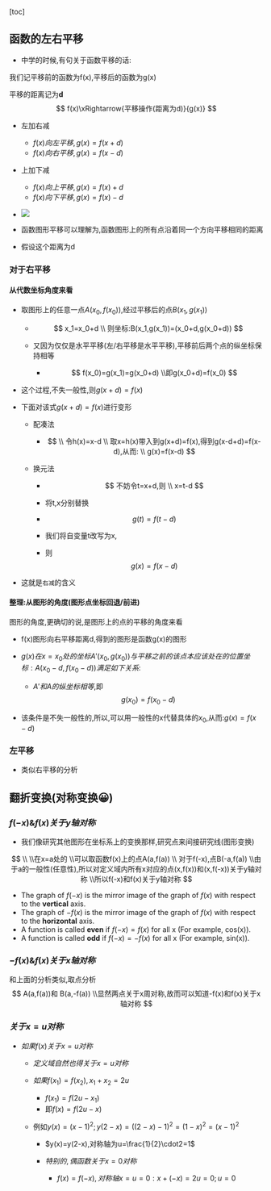 [toc]



## 函数的左右平移

- 中学的时候,有句关于函数平移的话:


我们记平移前的函数为f(x),平移后的函数为g(x)

平移的距离记为**d**
$$
f(x)\xRightarrow{平移操作(距离为d)}{g(x)}
$$



- 左加右减

  - $f(x)向左平移,g(x)=f(x+d)$
  - $f(x)向右平移,g(x)=f(x-d)$

- 上加下减

  - $f(x)向上平移,g(x)=f(x)+d$
  - $f(x)向下平移,g(x)=f(x)-d$

- ![](https://img-blog.csdnimg.cn/img_convert/eddd6d3b9fb5b15257abb4b168ee94a3.png)

- 函数图形平移可以理解为,函数图形上的所有点沿着同一个方向平移相同的距离

- 假设这个距离为d

### 对于右平移

#### 从代数坐标角度来看

- 取图形上的任意一点$A(x_0,f(x_0))$,经过平移后的点$B(x_1,g(x_1))$

  - $$
    x_1=x_0+d
    \\ 则坐标:B(x_1,g(x_1))=(x_0+d,g(x_0+d))
    $$

    

  - 又因为仅仅是水平平移(左/右平移是水平平移),平移前后两个点的纵坐标保持相等

    - $$
      f(x_0)=g(x_1)=g(x_0+d)
      \\即g(x_0+d)=f(x_0)
      $$

      


- 这个过程,不失一般性,则$g(x+d)=f(x)$

- 下面对该式$g(x+d)=f(x)$进行变形

  - 配凑法

    - $$
      \\ 令h(x)=x-d
      \\ 取x=h(x)带入到g(x+d)=f(x),得到g(x-d+d)=f(x-d),从而:
      \\ g(x)=f(x-d)
      $$

      

  - 换元法

    - $$
      不妨令t=x+d,则
      \\ x=t-d
      $$

      

    - 将t,x分别替换

    - $$
      g(t)=f(t-d)
      $$

      

    - 我们将自变量t改写为x,

    - 则
      $$
      g(x)=f(x-d)
      $$

- 这就是`右减`的含义

#### 整理:从图形的角度(图形点坐标回退/前进)

图形的角度,更确切的说,是图形上的点的平移的角度来看

- f(x)图形向右平移距离d,得到的图形是函数g(x)的图形

- $g(x)在x=x_0处的坐标A'(x_0,g(x_0))与平移之前的该点本应该处在的位置坐标:A(x_0-d,f(x_0-d))满足如下关系:$

  

  - $A'和A的纵坐标相等$,即
    $$
    g(x_0)=f(x_0-d)
    $$

- 该条件是不失一般性的,所以,可以用一般性的x代替具体的$x_0$,从而:$g(x)=f(x-d)$

  

###  左平移

- 类似右平移的分析

## 翻折变换(对称变换😀)

### $f(-x)\&f(x)关于y轴对称$

- 我们像研究其他图形在坐标系上的变换那样,研究点来间接研究线(图形变换)

$$
\\
\\在x=a处的
\\可以取函数f(x)上的点A(a,f(a))
\\
对于f(-x),点B(-a,f(a))
\\由于a的一般性(任意性),所以对定义域内所有x对应的点(x,f(x))和(x,f(-x))关于y轴对称
\\所以f(-x)和f(x)关于y轴对称
$$

- The graph of $f(−x)$ is the mirror image of the graph of $f(x)$ with respect to the **vertical** axis.
- The graph of $−f(x)$ is the mirror image of the graph of $f(x)$ with respect to the **horizontal** axis.
- A function is called **even** if $f(−x)=f(x)$ for all x (For example, cos(x)).
- A function is called **odd** if $f(−x)=−f(x)$ for all x (For example, sin(x)).

### $-f(x)\&f(x)关于x轴对称$

和上面的分析类似,取点分析
$$
A(a,f(a))和
B(a,-f(a))
\\显然两点关于x周对称,故而可以知道-f(x)和f(x)关于x轴对称
$$

### $关于x=u对称$

- $如果f(x)关于x=u对称$

  - $定义域自然也得关于x=u对称$

  - $如果f(x_1)=f(x_2),x_1+x_2=2u$

    - $f(x_1)=f(2u-x_1)$
    - 即$f(x)=f(2u-x)$

  - 例如$y(x)=(x-1)^2;y(2-x)=((2-x)-1)^2=(1-x)^2=(x-1)^2$

    - $y(x)=y(2-x),对称轴为u=\frac{1}{2}\cdot2=1$

    - $特别的,偶函数关于x=0对称$
      - $f(x)=f(-x),对称轴x=u=0:x+(-x)=2u=0;u=0$



